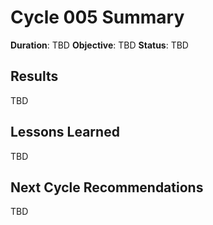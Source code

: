 # Cycle 005 Summary

**Duration**: TBD
**Objective**: TBD
**Status**: TBD

## Results
TBD

## Lessons Learned
TBD

## Next Cycle Recommendations
TBD
